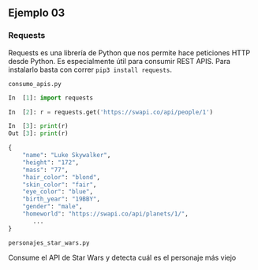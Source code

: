 ## Ejemplo 03

### Requests

Requests es una librería de Python que nos permite hace peticiones HTTP desde Python. Es especialmente útil para consumir REST APIS.
Para instalarlo basta con correr `pip3 install requests`.

`consumo_apis.py`

```python
In  [1]: import requests

In  [2]: r = requests.get('https://swapi.co/api/people/1')

In  [3]: print(r)
Out [3]: print(r)

{
	"name": "Luke Skywalker",
	"height": "172",
	"mass": "77",
	"hair_color": "blond",
	"skin_color": "fair",
	"eye_color": "blue",
	"birth_year": "19BBY",
	"gender": "male",
	"homeworld": "https://swapi.co/api/planets/1/",
       ...
}
```

`personajes_star_wars.py`

Consume el API de Star Wars y detecta cuál es el personaje más viejo 

